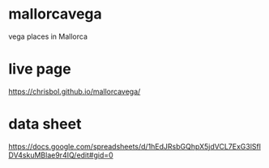 # mallorcavega
vega places in Mallorca


# live page
 https://chrisbol.github.io/mallorcavega/

# data sheet
https://docs.google.com/spreadsheets/d/1hEdJRsbGQhpX5jdVCL7ExG3lSflDV4skuMBlae9r4IQ/edit#gid=0
